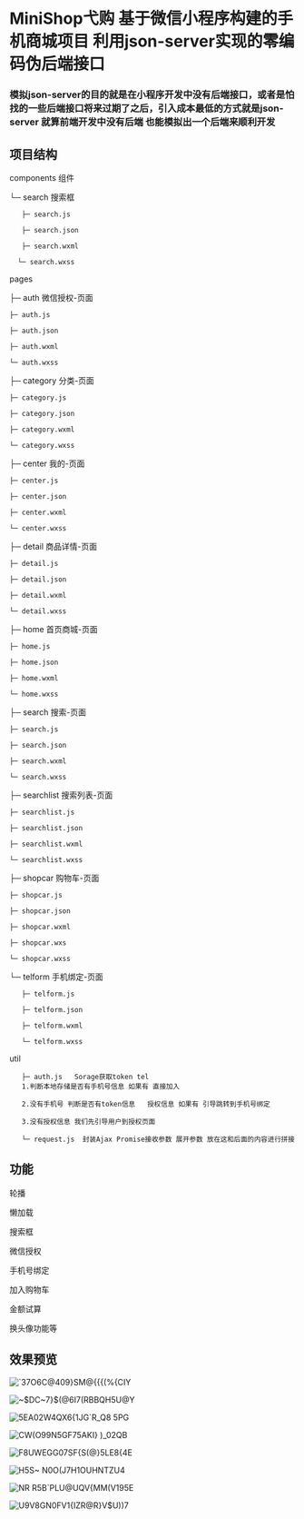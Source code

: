 # MiniShop弋购 基于微信小程序构建的手机商城项目 利用json-server实现的零编码伪后端接口

### 模拟json-server的目的就是在小程序开发中没有后端接口，或者是怕找的一些后端接口将来过期了之后，引入成本最低的方式就是json-server  就算前端开发中没有后端 也能模拟出一个后端来顺利开发 

## 项目结构

components   组件
 
└─ search    搜索框

       ├─ search.js
       
       ├─ search.json
       
       ├─ search.wxml
       
      └─ search.wxss
       
pages

├─ auth  微信授权-页面 

    ├─ auth.js

    ├─ auth.json

    ├─ auth.wxml

    └─ auth.wxss

├─ category   分类-页面

    ├─ category.js

    ├─ category.json

    ├─ category.wxml

    └─ category.wxss

├─ center  我的-页面 

    ├─ center.js

    ├─ center.json

    ├─ center.wxml

    └─ center.wxss

├─ detail 商品详情-页面

    ├─ detail.js

    ├─ detail.json

    ├─ detail.wxml

    └─ detail.wxss

├─ home 首页商城-页面

    ├─ home.js

    ├─ home.json

    ├─ home.wxml

    └─ home.wxss

├─ search 搜索-页面

    ├─ search.js

    ├─ search.json

    ├─ search.wxml

    └─ search.wxss

├─ searchlist  搜索列表-页面

    ├─ searchlist.js

    ├─ searchlist.json

    ├─ searchlist.wxml

    └─ searchlist.wxss

├─ shopcar 购物车-页面

    ├─ shopcar.js

    ├─ shopcar.json

    ├─ shopcar.wxml

    ├─ shopcar.wxs

    └─ shopcar.wxss

└─ telform 手机绑定-页面

       ├─ telform.js
       
       ├─ telform.json
       
       ├─ telform.wxml
       
       └─ telform.wxss
       
       
util

       ├─ auth.js   Sorage获取token tel 
       1.判断本地存储是否有手机号信息 如果有 直接加入 
       
       2.没有手机号 判断是否有token信息   授权信息 如果有 引导跳转到手机号绑定
       
       3.没有授权信息 我们先引导用户到授权页面
   
       └─ request.js  封装Ajax Promise接收参数 展开参数 放在这和后面的内容进行拼接
       
       
## 功能

轮播 

懒加载

搜索框

微信授权

手机号绑定

加入购物车

金额试算

换头像功能等

## 效果预览

![`37O6C@409}SM@{{{(%{CIY](https://user-images.githubusercontent.com/113281531/193313044-4d7b5b63-07f0-4674-9ce1-f284b6fcce26.png)

![~$DC~7}$(@6I7(RBBQH5U@Y](https://user-images.githubusercontent.com/113281531/193313051-6bb288ce-dc1f-4507-b685-07d5a72f7df9.png)

![5EA02W4QX6{1JG`R_Q8 5PG](https://user-images.githubusercontent.com/113281531/193313057-9f3bfd8a-f0ac-43cc-973e-dab2399c6ea6.png)

![CW(O99N5GF75AKI} )_02QB](https://user-images.githubusercontent.com/113281531/193313059-a76d5f1f-9d0c-4ce6-8fb4-1564250d6fd8.png)

![F8UWEGG07SF{S(@}5LE8{4E](https://user-images.githubusercontent.com/113281531/193313060-36feb78c-6394-4dfa-a66f-9e48e7f87cf6.png)

![H5S~ N0`O(J7H`1OUHNTZU4](https://user-images.githubusercontent.com/113281531/193313064-fcd78e4e-ca23-44ee-8835-6d6e00dc2b74.png)

![NR R5B`PLU@UQV{MM(V195E](https://user-images.githubusercontent.com/113281531/193313068-0ce58409-6a54-49be-bf71-c0363dbcd954.png)

![U9V8GN0FV1{IZR@R}V$U))7](https://user-images.githubusercontent.com/113281531/193313070-a2f1fd25-e231-4e8b-9373-5c82408af449.png)

